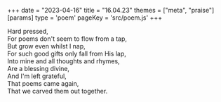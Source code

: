 +++
date = "2023-04-16"
title = "16.04.23"
themes = ["meta", "praise"]
[params]
  type = 'poem'
  pageKey = 'src/poem.js'
+++

Hard pressed,  
For poems don't seem to flow from a tap,  
But grow even whilst I nap,  
For such good gifts only fall from His lap,  
Into mine and all thoughts and rhymes,  
Are a blessing divine,  
And I'm left grateful,  
That poems came again,  
That we carved them out together.
